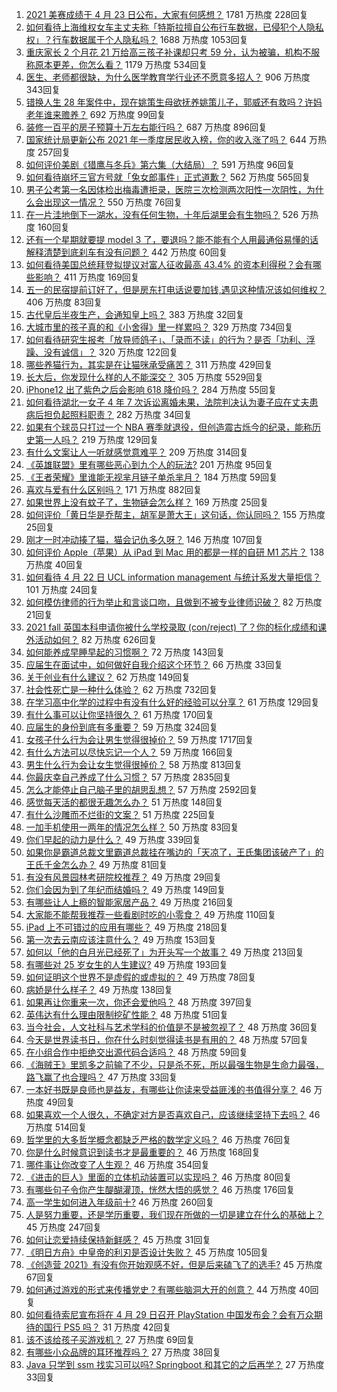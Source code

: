 1. [2021 美赛成绩于 4 月 23 日公布，大家有何感想？](https://www.zhihu.com/question/455663200) 1781 万热度 228回复
1. [如何看待上海维权女车主丈夫称「特斯拉擅自公布行车数据，已侵犯个人隐私权」？行车数据属于个人隐私吗？](https://www.zhihu.com/question/456075339) 1688 万热度 1053回复
1. [重庆家长 2 个月花 21 万给高三孩子补课却只考 59 分，认为被骗，机构不服称原本更差，你怎么看？](https://www.zhihu.com/question/455913315) 1179 万热度 534回复
1. [医生、老师都很缺，为什么医学教育学行业还不愿意多招人？](https://www.zhihu.com/question/455946878) 906 万热度 343回复
1. [错换人生 28 年案件中，现在姚策生母欲抚养姚策儿子，郭威还有救吗？许妈老年谁来赡养？](https://www.zhihu.com/question/455920156) 692 万热度 99回复
1. [装修一百平的房子预算十万左右能行吗？](https://www.zhihu.com/question/382784210) 687 万热度 896回复
1. [国家统计局更新公布 2021 年一季度居民收入榜，你的收入涨了吗？](https://www.zhihu.com/question/456085954) 644 万热度 257回复
1. [如何评价美剧《猎鹰与冬兵》第六集（大结局）？](https://www.zhihu.com/question/456138138) 591 万热度 96回复
1. [如何看待崩坏三官方号就「兔女郎事件」正式道歉？](https://www.zhihu.com/question/455995309) 562 万热度 565回复
1. [男子公考第一名因体检出梅毒遭拒录，医院三次检测两次阳性一次阴性，为什么会出现这一情况？](https://www.zhihu.com/question/456145202) 550 万热度 76回复
1. [在一片洼地倒下一湖水，没有任何生物，十年后湖里会有生物吗？](https://www.zhihu.com/question/455641279) 526 万热度 160回复
1. [还有一个星期就要提 model 3 了，要退吗？能不能有个人用最通俗易懂的话解释清楚到底刹车有没有问题？](https://www.zhihu.com/question/455848161) 442 万热度 60回复
1. [如何看待美国总统拜登拟提议对富人征收最高 43.4% 的资本利得税？会有哪些影响？](https://www.zhihu.com/question/456062682) 411 万热度 169回复
1. [五一的民宿提前订好了，但是房东打电话说要加钱,遇见这种情况该如何维权？](https://www.zhihu.com/question/453844788) 406 万热度 83回复
1. [古代皇后半夜生产，会通知皇上吗？](https://www.zhihu.com/question/455204116) 383 万热度 32回复
1. [大城市里的孩子真的和《小舍得》里一样累吗？](https://www.zhihu.com/question/455699208) 329 万热度 734回复
1. [如何看待研究生报考「放导师鸽子」、「录而不读」的行为？是否「功利、浮躁、没有诚信」？](https://www.zhihu.com/question/455928742) 320 万热度 122回复
1. [哪些养猫行为，其实是在让猫咪承受痛苦？](https://www.zhihu.com/question/420597938) 311 万热度 429回复
1. [长大后，你发现什么样的人不能深交？](https://www.zhihu.com/question/340083676) 305 万热度 5529回复
1. [iPhone12 出了紫色之后会影响 618 降价吗？](https://www.zhihu.com/question/455722908) 284 万热度 55回复
1. [如何看待湖北一女子 4 年 7 次诉讼离婚未果，法院判决认为妻子应在丈夫患病后担负起照料职责？](https://www.zhihu.com/question/456094188) 282 万热度 34回复
1. [如果有个球员只打过一个 NBA 赛季就退役，但创造震古烁今的纪录，能称历史第一人吗？](https://www.zhihu.com/question/452486283) 219 万热度 129回复
1. [有什么文案让人一听就感觉意难平？](https://www.zhihu.com/question/441983902) 209 万热度 314回复
1. [《英雄联盟》里有哪些恶心到九个人的玩法?](https://www.zhihu.com/question/454442754) 201 万热度 95回复
1. [《王者荣耀》里谁能无视芈月链子单杀芈月？](https://www.zhihu.com/question/454757365) 184 万热度 59回复
1. [喜欢与爱有什么区别吗？](https://www.zhihu.com/question/453234065) 171 万热度 882回复
1. [如果世界上没有蚊子了，生物链会怎么样？](https://www.zhihu.com/question/455684030) 169 万热度 25回复
1. [如何评价「黄日华是乔帮主，胡军是萧大王」这句话，你认同吗？](https://www.zhihu.com/question/455951976) 155 万热度 25回复
1. [刚才一时冲动揍了猫，猫会记仇多久呀？](https://www.zhihu.com/question/437367035) 146 万热度 107回复
1. [如何评价 Apple（苹果）从 iPad 到 Mac 用的都是一样的自研 M1 芯片？](https://www.zhihu.com/question/455756351) 138 万热度 40回复
1. [如何看待 4 月 22 日 UCL information management 与统计系发大量拒信？](https://www.zhihu.com/question/456028982) 101 万热度 24回复
1. [如何模仿律师的行为举止和言谈口吻，且做到不被专业律师识破？](https://www.zhihu.com/question/454476477) 82 万热度 21回复
1. [2021 fall 英国本科申请你被什么学校录取 (con/reject) 了？你的标化成绩和课外活动如何？](https://www.zhihu.com/question/355593852) 82 万热度 626回复
1. [如何能养成早睡早起的习惯啊？](https://www.zhihu.com/question/453013083) 72 万热度 143回复
1. [应届生在面试中，如何做好自我介绍这个环节？](https://www.zhihu.com/question/22258620) 66 万热度 33回复
1. [关于创业有什么建议？](https://www.zhihu.com/question/446914260) 62 万热度 149回复
1. [社会性死亡是一种什么体验？](https://www.zhihu.com/question/310614571) 62 万热度 732回复
1. [在学习高中化学的过程中有没有什么好的经验可以分享？](https://www.zhihu.com/question/24675703) 61 万热度 129回复
1. [有什么事可以让你坚持很久？](https://www.zhihu.com/question/455185244) 61 万热度 170回复
1. [应届生的身份到底有多重要？](https://www.zhihu.com/question/386115358) 59 万热度 324回复
1. [女孩子什么行为会让男生觉得很掉价？](https://www.zhihu.com/question/413138711) 59 万热度 1717回复
1. [有什么方法可以尽快忘记一个人？](https://www.zhihu.com/question/455770352) 59 万热度 166回复
1. [男生什么行为会让女生觉得很掉价？](https://www.zhihu.com/question/444620467) 58 万热度 813回复
1. [你最庆幸自己养成了什么习惯？](https://www.zhihu.com/question/393200731) 57 万热度 2835回复
1. [怎么才能停止自己脑子里的胡思乱想？](https://www.zhihu.com/question/286764525) 57 万热度 2592回复
1. [感觉每天活的都很无趣怎么办？](https://www.zhihu.com/question/455147399) 51 万热度 148回复
1. [有什么沙雕而不烂街的文案？](https://www.zhihu.com/question/391269094) 51 万热度 225回复
1. [一加手机使用一两年的情况怎么样？](https://www.zhihu.com/question/284017728) 50 万热度 83回复
1. [你们早起的动力是什么？](https://www.zhihu.com/question/452919710) 49 万热度 339回复
1. [如果你是霸道总裁文里霸道总裁挂在嘴边的「天凉了，王氏集团该破产了」的王氏千金怎么办？](https://www.zhihu.com/question/408494360) 49 万热度 81回复
1. [有没有风景园林考研院校推荐？](https://www.zhihu.com/question/453390396) 49 万热度 29回复
1. [你们会因为到了年纪而结婚吗？](https://www.zhihu.com/question/452157518) 49 万热度 149回复
1. [有哪些让人上瘾的智能家居产品？](https://www.zhihu.com/question/389316804) 49 万热度 216回复
1. [大家能不能帮我推荐一些看剧时吃的小零食？](https://www.zhihu.com/question/447079667) 49 万热度 110回复
1. [iPad 上不可错过的应用有哪些？](https://www.zhihu.com/question/19671759) 49 万热度 218回复
1. [第一次去云南应该注意什么？](https://www.zhihu.com/question/416394405) 49 万热度 153回复
1. [如何以「他的白月光已经死了」为开头写一个故事？](https://www.zhihu.com/question/435179014) 49 万热度 213回复
1. [有哪些对 25 岁女生的人生建议?](https://www.zhihu.com/question/447599541) 49 万热度 193回复
1. [如何证明这个世界不是虚假的或虚拟的？](https://www.zhihu.com/question/454501719) 49 万热度 78回复
1. [病娇是什么样子？](https://www.zhihu.com/question/383073508) 49 万热度 138回复
1. [如果再让你重来一次，你还会爱他吗？](https://www.zhihu.com/question/453561277) 48 万热度 397回复
1. [英伟达有什么理由限制挖矿性能？](https://www.zhihu.com/question/455344328) 48 万热度 51回复
1. [当今社会，人文社科与艺术学科的价值是不是被忽视了？](https://www.zhihu.com/question/455760719) 48 万热度 36回复
1. [今天是世界读书日，你在什么时刻觉得读书是有用的？](https://www.zhihu.com/question/456081483) 48 万热度 57回复
1. [在小组合作中拒绝交出源代码合适吗？](https://www.zhihu.com/question/456100965) 48 万热度 59回复
1. [《海贼王》里凯多之前输了不少，只是杀不死，所以最强生物是生命力最强，路飞赢了也合理吗？](https://www.zhihu.com/question/454631871) 47 万热度 33回复
1. [一本好书既是良师也是益友，有哪些让你读来受益匪浅的书值得分享？](https://www.zhihu.com/question/455779508) 46 万热度 49回复
1. [如果喜欢一个人很久，不确定对方是否喜欢自己，应该继续坚持下去吗？](https://www.zhihu.com/question/453056300) 46 万热度 514回复
1. [哲学里的大多哲学概念都缺乏严格的数学定义吗？](https://www.zhihu.com/question/455229246) 46 万热度 76回复
1. [你是什么时候意识到读书才是最重要的？](https://www.zhihu.com/question/454344106) 46 万热度 168回复
1. [哪件事让你改变了人生观？](https://www.zhihu.com/question/450690102) 46 万热度 354回复
1. [《进击的巨人》里面的立体机动装置可以实现吗？](https://www.zhihu.com/question/35230769) 46 万热度 80回复
1. [有哪些句子令你产生醍醐灌顶，恍然大悟的感觉？](https://www.zhihu.com/question/453352569) 46 万热度 176回复
1. [高一学生如何进入年级前十?](https://www.zhihu.com/question/426078063) 46 万热度 260回复
1. [人是努力重要，还是学历重要，我们现在所做的一切是建立在什么的基础上？](https://www.zhihu.com/question/454225831) 45 万热度 247回复
1. [如何让恋爱持续保持新鲜感？](https://www.zhihu.com/question/449815293) 45 万热度 31回复
1. [《明日方舟》中皇帝的利刃是否设计失败？](https://www.zhihu.com/question/456117760) 45 万热度 105回复
1. [《创造营 2021》有没有你开始观感不好，但是后来磕飞了的选手?](https://www.zhihu.com/question/454578354) 45 万热度 67回复
1. [如何通过游戏的形式来传播党史？有哪些脑洞大开的创意？](https://www.zhihu.com/question/455836104) 44 万热度 40回复
1. [如何看待索尼宣布将在 4 月 29 日召开 PlayStation 中国发布会？会有万众期待的国行 PS5 吗？](https://www.zhihu.com/question/456094164) 31 万热度 42回复
1. [该不该给孩子买游戏机？](https://www.zhihu.com/question/455558461) 27 万热度 69回复
1. [有哪些小众品牌的耳环推荐吗？](https://www.zhihu.com/question/449017057) 27 万热度 38回复
1. [Java 只学到 ssm 找实习可以吗? Springboot 和其它的之后再学？](https://www.zhihu.com/question/445002710) 27 万热度 33回复
